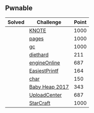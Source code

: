 ## Pwnable

| Solved | Challenge | Point |
| ------ | --------- | ----- |
| | [KNOTE](./KNOTE) | 1000 |
| | [pages](./pages) | 1000 |
| | [gc](./gc) | 1000 |
| | [diethard](./diethard) | 211 |
| | [engineOnline](./engineOnline) | 687 |
| | [EasiestPrintf](./EasiestPrintf) | 164 |
| | [char](./char) | 150 |
| | [Baby Heap 2017](./Baby-Heap-2017) | 343 |
| | [UploadCenter](./UploadCenter) | 687 |
| | [StarCraft](./StarCraft) | 1000 |